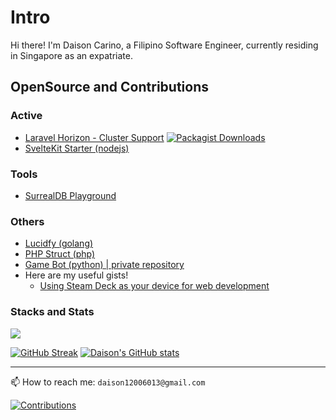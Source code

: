 # Intro

Hi there! I'm Daison Carino, a Filipino Software Engineer, currently residing in Singapore as an expatriate.

## OpenSource and Contributions

### Active

  - [Laravel Horizon - Cluster Support](https://github.com/daison12006013/laravel-horizon-cluster) [![Packagist Downloads](https://img.shields.io/packagist/dt/daison/laravel-horizon-cluster)](https://packagist.org/packages/daison/laravel-horizon-cluster/stats)
  - [SvelteKit Starter (nodejs)](https://github.com/daison12006013/sveltekit-starter)

### Tools
  - [SurrealDB Playground](https://surrealdb.daisoncarino.com)

### Others

  - [Lucidfy (golang)](https://github.com/lucidfy/lucid)
  - [PHP Struct (php)](https://github.com/daison12006013/php-struct)
  - [Game Bot (python) | private repository](https://github.com/daison12006013/pybot-rox)
- Here are my useful gists!
  - [Using Steam Deck as your device for web development](https://gist.github.com/daison12006013/c192e5c017262c90513dffcdd16339c4)

### Stacks and Stats

![](https://skillicons.dev/icons?i=laravel,go,nodejs,svelte,vuejs,react,jquery,angular,aws,lambda)

[![GitHub Streak](https://streak-stats.demolab.com?user=daison12006013&theme=swift&hide_border=true&border_radius=10&date_format=j%20M%5B%20Y%5D&card_width=200&hide_current_streak=true&hide_longest_streak=true)](https://github.com/daison12006013) [![Daison's GitHub stats](https://github-readme-stats.vercel.app/api?username=daison12006013&show_icons=true)](https://github.com/daison12006013)

---

📫 How to reach me: `daison12006013@gmail.com`

[![Contributions](https://komarev.com/ghpvc/?username=daison12006013&color=green)](https://github.com/daison12006013)
